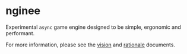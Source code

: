 # nginee

Experimental `async` game engine designed to be simple, ergonomic and performant.

For more information, please see the [vision] and [rationale] documents.

[vision]: VISION.md
[rationale]: RATIONALE.md
